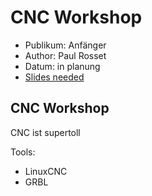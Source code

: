 # CNC Workshop

* Publikum: Anfänger
* Author: Paul Rosset
* Datum: in planung
* [Slides needed]()

## CNC Workshop

CNC ist supertoll

Tools:

* LinuxCNC
* GRBL
